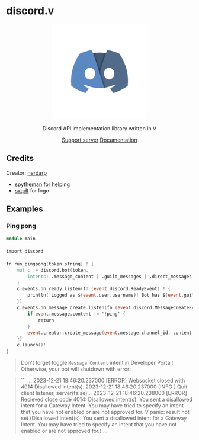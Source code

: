 # discord.v

<div align="center">
<img src="assets/logo.png" height=256></img>

Discord API implementation library written in V

[Support server](https://discord.gg/k7rvtQ43cu)
[Documentation](https://darphome.github.io/discord.v/discord.html)

</div>

## Credits

Creator: [nerdarp](https://github.com/DarpHome)

- [spytheman](https://github.com/spytheman) for helping
- [sxqdt](https://github.com/HARXI) for logo

## Examples

### Ping pong


```v
module main

import discord

fn run_pingpong(token string) ! {
	mut c := discord.bot(token,
		intents: .message_content | .guild_messages | .direct_messages
	)
	c.events.on_ready.listen(fn (event discord.ReadyEvent) ! {
		println('Logged as ${event.user.username}! Bot has ${event.guilds.len} guilds')
	})
	c.events.on_message_create.listen(fn (event discord.MessageCreateEvent) ! {
		if event.message.content != '!ping' {
			return
		}
		event.creator.create_message(event.message.channel_id, content: 'Pong')!
	})
	c.launch()!
}
```

> Don't forget toggle `Message Content` intent in Developer Portal! Otherwise, your bot will shutdown with error:
<blockquote>
```
...
2023-12-21 18:46:20.237000 [ERROR] Websocket closed with 4014 Disallowed intent(s).
2023-12-21 18:46:20.237000 [INFO ] Quit client listener, server(false)...
2023-12-21 18:46:20.238000 [ERROR] Recieved close code 4014: Disallowed intent(s): You sent a disallowed intent for a Gateway Intent. You may have tried to specify an intent that you have not enabled or are not approved for.
V panic: result not set (Disallowed intent(s): You sent a disallowed intent for a Gateway Intent. You may have tried to specify an intent that you have not enabled or are not approved for.)      
...
```
</blockquote>